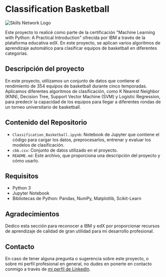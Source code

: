 # Classification Basketball

![Skills Network Logo](https://cf-courses-data.s3.us.cloud-object-storage.appdomain.cloud/assets/logos/SN_web_lightmode.png)

Este proyecto lo realicé como parte de la certificación "Machine Learning with Python: A Practical Introduction" ofrecida por IBM a través de la plataforma educativa edX. En este proyecto, se aplican varios algoritmos de aprendizaje automático para clasificar equipos de basketball en diferentes categorías.

## Descripción del proyecto

En este proyecto, utilizamos un conjunto de datos que contiene el rendimiento de 354 equipos de basketball durante cinco temporadas. Aplicamos diferentes algoritmos de clasificación, como K Nearest Neighbor (KNN), Decision Tree, Support Vector Machine (SVM) y Logistic Regression, para predecir la capacidad de los equipos para llegar a diferentes rondas de un torneo universitario de basketball.

## Contenido del Repositorio

- `Classification_Basketball.ipynb`: Notebook de Jupyter que contiene el código para cargar los datos, preprocesarlos, entrenar y evaluar los modelos de clasificación.
- `cbb.csv`: Conjunto de datos utilizado en el proyecto.
- `README.md`: Este archivo, que proporciona una descripción del proyecto y cómo usarlo.

## Requisitos

- Python 3
- Jupyter Notebook
- Bibliotecas de Python: Pandas, NumPy, Matplotlib, Scikit-Learn

## Agradecimientos

Dedico esta sección para reconocer a IBM y edX por proporcionar recursos de aprendizaje de calidad de gran utilidad para mi desarrollo profesional.

## Contacto

En caso de tener alguna pregunta o sugerencia sobre este proyecto, o sobre mi perfil profesional en general, no dudes en ponerte en contacto conmigo a través de [mi perfil de LinkedIn](https://www.linkedin.com/in/carlos-calderon-cabezas).

